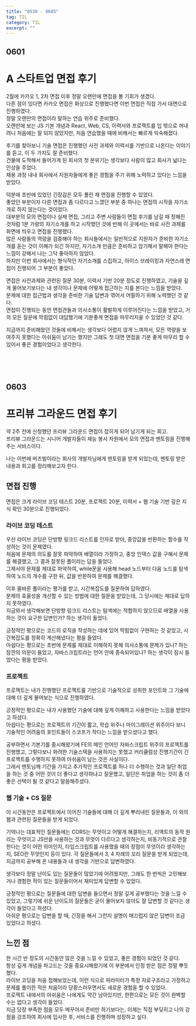 ```yaml
---
title: "0530 - 0605"
tag: TIL
category: TIL
excerpt: ""
---
```


## 0601

# A 스타트업 면접 후기

2월에 카카오 1, 2차 면접 이후 정말 오랜만에 면접을 볼 기회가 생겼다.  
다른 점이 있다면 카카오 면접은 화상으로 진행했다면 이번 면접은 직접 가서 대면으로 진행하였다.  
정말 오랜만의 면접이라 말하는 연습 위주로 준비했다.  
오랜만에 보는 JS 기본 개념과 React, Web, CS, 이력서와 프로젝트를 입 밖으로 꺼내려니 처음에는 잘 되지 않았지만, 처음 연습했을 때에 비해서는 빠르게 익숙해졌다.

후기를 찾아보니 기술 면접은 진행했던 사전 과제와 이력서를 기반으로 나온다는 이야기를 듣고, 이 두 가지도 잘 준비했다.  
건물에 도착해서 들어가게 된 회사의 첫 분위기는 생각보다 사람이 많고 회사가 넓다는 인상을 주었다.  
채용 과정 내내 회사에서 지원자들에게 좋은 경험을 주기 위해 노력하고 있다는 느낌을 받았다.

덕분에 초반에 있었던 긴장감은 모두 풀린 채 면접을 진행할 수 있었다.  
좋았던 부분이자 다른 면접과 좀 다르다고 느꼈던 부분 중 하나는 면접의 시작을 자기소개로 하지 않는다는 것이었다.  
대부분의 모의 면접이나 실제 면접, 그리고 주변 사람들이 면접 후기를 남길 때 정해진 것처럼 1분 가량의 자기소개를 하고 시작했던 것에 반해 이 곳에서는 바로 사전 과제를 화면에 띄우고 면접을 진행했다.  
많은 사람들의 역량을 검증해야 하는 회사들에서는 일반적으로 지원자가 준비한 자기소개를 듣는 것이 이해가 되긴 하지만, 자기소개 만큼은 준비하고 암기해서 말해야 한다는 느낌이 강해서 나는 그닥 좋아하지 않았다.  
하지만 이번 회사에서는 형식적인 자기소개를 스킵하고, 아이스 브레이킹과 자연스레 면접이 진행되어 그 부분이 좋았다.

면접은 사전과제와 관련된 질문 30분, 이력서 기반 20분 정도로 진행하였고, 기술을 깊게 물어보기보다는 내 생각이나 문제에 어떻게 접근하는 지를 본다는 느낌을 받았다.  
문제에 대한 접근법과 생각을 준비한 기술 답변과 엮어서 어필하기 위해 노력했던 것 같다.  
면접이 진행되는 동안 면접관들과 의사소통이 활발하게 이루어진다는 느낌을 받았고, 거의 모든 질문에 막힘없이 대답했기에 기분좋게 면접을 마무리지을 수 있었던 것 같다.

지금까지 준비해왔던 것들에 비해서는 생각보다 어렵지 않게 느껴져서, 모든 역량을 보여주지 못했다는 아쉬움이 남기는 했지만 그래도 첫 대면 면접을 기분 좋게 마무리 할 수 있어서 좋은 경험이었다고 생각한다.

<br />
<br />
<br />

## 0603

# 프리뷰 그라운드 면접 후기

약 2주 전에 신청했던 프리뷰 그라운드 면접이 잡히게 되어 남기게 되는 회고.  
프리뷰 그라운드는 시니어 개발자들이 재능 봉사 차원에서 모의 면접과 멘토링을 진행해주는 서비스이다.

나는 이번에 버즈빌이라는 회사의 개발자님에게 멘토링을 받게 되었는데, 멘토링 받은 내용과 회고를 정리해보고자 한다.

## 면접 진행

면접은 크게 라이브 코딩 테스트 20분, 프로젝트 20분, 이력서 + 웹 기술 기반 깊은 지식 확인 30분으로 진행되었다.

### 라이브 코딩 테스트

우선 라이브 코딩은 단방향 링크드 리스트를 인자로 받아, 중앙값을 반환하는 함수를 작성하는 것이 문제였다.  
처음에 문제의 의도를 잘못 파악하여 배열이라 가정하고, 중앙 인덱스 값을 구해서 문제를 해결했고, 그 결과 잘못된 풀이라는 답을 들었다.  
그제서야 문제를 제대로 파악하여, while문을 사용해 head 노드부터 다음 노드를 탐색하여 노드의 개수를 구한 뒤, 값을 반환하여 문제를 해결했다.

이후 올바른 풀이라는 평가를 받고, 시간복잡도를 질문하여 답하였다.  
문제의 효율성을 개선할 수 있는 방법에 대한 질문을 받았는데, 그 당시에는 제대로 답하지 못하였다.  
지금와서 생각해보면 단방향 링크드 리스트는 탐색에는 적합하지 않으므로 배열을 사용하는 것이 요구한 답변인가? 하는 생각이 들었다.

긍정적인 평으로는 코드의 로직을 작성하는 데에 있어 막힘없이 구현하는 것 같았고, 시간복잡도를 정확히 계산해냈다는 평을 들었다.  
아쉽다는 평으로는 초반에 문제를 제대로 이해하지 못해 의사소통에 문제가 있나? 하는 잠깐의 의문이 들었고, 자바스크립트라는 언어 안에 종속되어있나? 하는 생각이 잠시 들었다는 평을 받았다.

### 프로젝트

프로젝트는 내가 진행했던 프로젝트를 기반으로 기술적으로 성취한 포인트와 그 기술에 대해 더 깊게 물어보는 식으로 진행하였다.

긍정적인 평으로는 내가 사용했던 기술에 대해 깊게 이해하고 사용한다는 느낌을 받았다고 하셨다.  
아쉽다는 평으로는 프로젝트의 기간이 짧고, 학습 위주나 마이그레이션 위주이다 보니 기술적인 어려움의 포인트들이 스코프가 작다는 느낌을 받으셨다고 했다.

공부하면서 기본기를 중시해왔기에 FE의 메인 언어인 자바스크립트 위주의 프로젝트를 진행했고, 그렇다보니 화려한 기술스택을 사용하지는 못했고 커리큘럼상 진행기간이 긴 프로젝트를 수행하지 못하여 아쉬움이 남는 것은 사실이다.  
그래서 멘토님께 기간을 가지고 추가적인 프로젝트를 하나 더 수행하는 것과 일단 취업을 하는 것 중 어떤 것이 더 좋다고 생각하냐고 질문했고, 일단은 취업을 하는 것이 좀 더 좋은 선택이 될 것 같다고 말씀해주셨다.

### 웹 기술 + CS 질문

이 시간동안은 프로젝트에서 이어진 기술들에 대해 더 깊게 뿌리내린 질문들과, 이 외의 웹과 관련된 질문들을 받게 되었다.

기억나는 대표적인 질문들에는 CORS는 무엇이고 어떻게 해결하는지, 리액트의 동작 원리는 무엇이고 JS만을 사용하는 것과 무엇이 다르다고 생각하는지, 비동기적으로 관찰한다는 것이 어떤 의미인지, 타입스크립트를 사용했을 때의 장점이 무엇이라 생각하는지, SEO란 무엇인지 등이 있다. 각 질문들에서 3, 4 차례의 꼬리 질문을 받게 되었는데, 지금까지 공부해 온 내용들과 내 생각을 기반으로 답변하였다.

생각보다 정말 난이도 있는 질문들이 많았기에 어려웠지만, 그래도 한 번씩은 고민해보거나 경험한 적이 있는 질문들이어서 재미있게 답변할 수 있었다.

긍정적인 평으로는 질문들에 대한 답변을 들으면서 정말 깊게 공부했다는 것을 느낄 수 있었고, 그렇기에 쉬운 난이도의 질문들은 굳이 물어보지 않아도 잘 답변할 것 같다는 생각이 들었다고 하셨다.  
아쉬운 평으로는 답변을 할 때, 긴장을 해서 그런지 설명이 매끄럽지 않은 답변이 조금 있었다고 하셨다.

## 느낀 점

한 시간 반 정도의 시간동안 많은 것을 느낄 수 있었고, 좋은 경험이 되었던 것 같다.  
항상 깊게 개념을 파고드는 것을 중요시해왔기에 이 부분에서 인정 받은 점은 정말 뿌듯했다.  
라이브 코딩을 처음 접해보았는데, 이런 식으로 파라미터가 특정 자료구조라고 가정하고 문제를 풀이한 적은 처음이라 당황스러우면서도 새로운 경험을 할 수 있었다.  
프로젝트 내에서의 아쉬움은 나에게도 약간 남아있지만, 한편으로는 모든 것이 완벽할 수는 없다고 생각이 들었다.  
지금 당장 부족한 점을 모두 메꾸어서 준비만 하기보다는, 이제는 직접 부딪히고 나의 강점을 강조하여 회사에 입사한 후, 서비스를 진행하며 성장하고 싶다.
